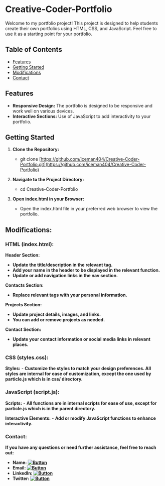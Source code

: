 # Creative-Coder-Portfolio

Welcome to my portfolio project! This project is designed to help students create their own portfolios using HTML, CSS, and JavaScript. Feel free to use it as a starting point for your portfolio.

## Table of Contents
- [Features](#features)
- [Getting Started](#getting-started)
- [Modifications](#modifications)
- [Contact](#contact)

## Features
- **Responsive Design:** The portfolio is designed to be responsive and work well on various devices.
- **Interactive Sections:** Use of JavaScript to add interactivity to your portfolio.


## Getting Started
1. **Clone the Repository:**
   - git clone [https://github.com/iceman404/Creative-Coder-Portfolio.git](https://github.com/iceman404/Creative-Coder-Portfolio)
   
2. **Navigate to the Project Directory:**
   - cd Creative-Coder-Portfolio
   
3. **Open index.html in your Browser:**
   - Open the index.html file in your preferred web browser to view the portfolio.



## Modifications:

### HTML (index.html):
**Header Section:**
   - **Update the title/description in the relevant tag.**
   - **Add your name in the header to be displayed in the relevant function.**
   - **Update or add navigation links in the nav section.**

**Contacts Section:**
   - **Replace relevant tags with your personal information.**

**Projects Section:**
   - **Update project details, images, and links.**
   - **You can add or remove projects as needed.**

**Contact Section:**
   - **Update your contact information or social media links in relevant places.**



### CSS (styles.css):
  **Styles:**
    - **Customize the styles to match your design preferences. All styles are internal for ease of customization, except the one used by particle.js which is in css/ directory.**


    
### JavaScript (script.js):
  **Scripts:**
    - **All functions are in internal scripts for ease of use, except for particle.js which is in the parent directory.**
    
  **Interactive Elements:**
    - **Add or modify JavaScript functions to enhance interactivity.**


### Contact:
**If you have any questions or need further assistance, feel free to reach out:**

   - **Name: [![Button](https://img.shields.io/badge/John-Subba-008491)](https://github.com/iceman404/iceman404/blob/main/AboutMe.md)**
   - **Email: [![Button](https://img.shields.io/badge/johnsubba404@gmail.com-09C4D0)](https://mail.google.com/mail/?view=cm&to=johnsubba404@gmail.com)**
   - **LinkedIn: [![Button](https://img.shields.io/badge/Linked-In-blue)](https://www.linkedin.com/in/john-subba-ic3man404/)**
   - **Twitter: [![Button](https://img.shields.io/badge/Twitter-blue)](https://twitter.com/ic3man404)**
